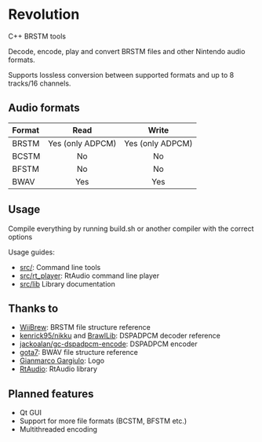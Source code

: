 # Revolution
C++ BRSTM tools

Decode, encode, play and convert BRSTM files and other Nintendo audio formats.

Supports lossless conversion between supported formats and up to 8 tracks/16 channels.

## Audio formats

| Format       | Read                | Write               |
|:------------ |:-------------------:|:-------------------:|
| BRSTM        | Yes (only ADPCM)    | Yes (only ADPCM)    |
| BCSTM        | No                  | No                  |
| BFSTM        | No                  | No                  |
| BWAV         | Yes                 | Yes                 |

## Usage
Compile everything by running build.sh or another compiler with the correct options

Usage guides:
- [src/](https://github.com/Extrasklep/openrevolution/tree/master/src): Command line tools
- [src/rt_player](https://github.com/Extrasklep/openrevolution/tree/master/src/rt_player): RtAudio command line player
- [src/lib](https://github.com/Extrasklep/openrevolution/tree/master/src/lib) Library documentation

## Thanks to

- [WiiBrew](https://wiibrew.org/wiki/BRSTM_file): BRSTM file structure reference
- [kenrick95/nikku](https://github.com/kenrick95/nikku) and [BrawlLib](https://github.com/libertyernie/brawltools): DSPADPCM decoder reference
- [jackoalan/gc-dspadpcm-encode](https://github.com/jackoalan/gc-dspadpcm-encode): DSPADPCM encoder
- [gota7](https://gota7.github.io/Citric-Composer/specs/binaryWav.html): BWAV file structure reference
- [Gianmarco Gargiulo](https://gianmarco.ga/): Logo
- [RtAudio](https://github.com/thestk/rtaudio): RtAudio library

## Planned features

- Qt GUI
- Support for more file formats (BCSTM, BFSTM etc.)
- Multithreaded encoding

